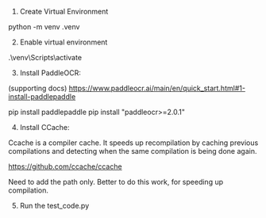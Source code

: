 1) Create Virtual Environment

python -m venv .venv

2) Enable virtual environment

.\venv\Scripts\activate

3) Install PaddleOCR:

(supporting docs) https://www.paddleocr.ai/main/en/quick_start.html#1-install-paddlepaddle

pip install paddlepaddle
pip install "paddleocr>=2.0.1"

4) Install CCache:

Ccache is a compiler cache. It speeds up recompilation by caching previous compilations and detecting when the same compilation is being done again.

https://github.com/ccache/ccache

Need to add the path only. Better to do this work, for speeding up compilation.

5) Run the test_code.py